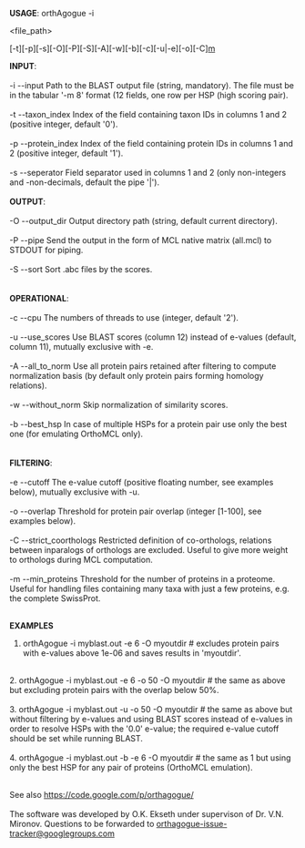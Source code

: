 **USAGE**:
orthAgogue -i 

<file\_path>

 [-t][-p][-s][-O][-P][-S][-A][-w][-b][-c][-u|-e][-o][-C][m](m.md)
<br>

<b>INPUT</b>:<br>
<br>
-i    --input                Path to the BLAST output file (string, mandatory). The file must be in the tabular '-m 8' format (12 fields, one row per HSP (high scoring pair).<br>
<br>
-t    --taxon_index          Index of the field containing taxon IDs in columns 1 and 2 (positive integer, default '0').<br>
<br>
-p    --protein_index        Index of the field containing protein IDs in columns 1 and 2  (positive integer, default  '1').<br>
<br>
-s    --seperator            Field separator used in columns 1 and 2 (only non-integers and -non-decimals, default the pipe '|').<br>
<br>
<b>OUTPUT</b>:<br>
<br>
-O    --output_dir           Output directory path (string, default current directory).<br>
<br>
-P    --pipe                 Send the output in the form of MCL native matrix (all.mcl) to STDOUT for piping.<br>
<br>
-S    --sort                 Sort .abc files by the scores.<br>
<br>
<br>
<b>OPERATIONAL</b>:<br>
<br>
-c    --cpu                  The numbers of threads to use (integer, default '2').<br>
<br>
-u    --use_scores           Use BLAST scores (column 12) instead of e-values (default, column 11), mutually exclusive with -e.<br>
<br>
-A    --all_to_norm          Use all protein pairs retained after filtering to compute normalization basis (by default only protein pairs forming homology relations).<br>
<br>
-w    --without_norm         Skip normalization of similarity scores.<br>
<br>
-b    --best_hsp             In case of multiple HSPs for a protein pair use only the best one (for emulating OrthoMCL only).<br>
<br>
<br>
<b>FILTERING</b>:<br>
<br>
-e    --cutoff               The e-value cutoff (positive floating number, see examples below), mutually exclusive with -u.<br>
<br>
-o    --overlap              Threshold for protein pair overlap (integer [1-100], see examples below).<br>
<br>
-C    --strict_coorthologs   Restricted definition of co-orthologs, relations between inparalogs of orthologs are excluded. Useful to give more weight to orthologs during MCL computation.<br>
<br>
-m    --min_proteins         Threshold for the number of proteins in a proteome. Useful for handling files containing many taxa with just a few proteins, e.g. the complete SwissProt.<br>
<br>

<b>EXAMPLES</b>
<br>
1. orthAgogue -i myblast.out -e 6 -O myoutdir # excludes protein pairs with e-values above 1e-06 and saves results in 'myoutdir'.<br>
<br>
2. orthAgogue -i myblast.out -e 6 -o 50 -O myoutdir # the same as above but excluding protein pairs with the overlap below 50%.<br>
<br>
3. orthAgogue -i myblast.out -u -o 50 -O myoutdir # the same as above but without filtering by e-values and using BLAST scores instead of e-values in order to resolve HSPs with the '0.0' e-value; the required e-value cutoff should be set while running BLAST.<br>
<br>
4. orthAgogue -i myblast.out -b -e 6 -O myoutdir # the same as 1 but using only the best HSP for any pair of proteins (OrthoMCL emulation).<br>
<br>

See also <a href='https://code.google.com/p/orthagogue/'>https://code.google.com/p/orthagogue/</a>
<br><br>
The software was developed by O.K. Ekseth under supervison of Dr. V.N. Mironov. Questions to be forwarded to orthagogue-issue-tracker@googlegroups.com